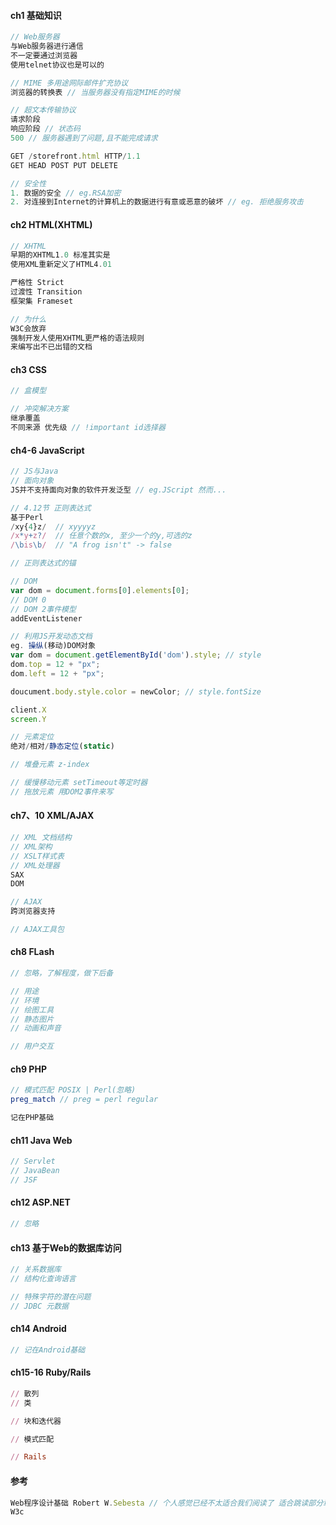 #### **ch1 基础知识**

```js
// Web服务器
与Web服务器进行通信
不一定要通过浏览器
使用telnet协议也是可以的

// MIME 多用途网际邮件扩充协议
浏览器的转换表 // 当服务器没有指定MIME的时候

// 超文本传输协议
请求阶段
响应阶段 // 状态码
500 // 服务器遇到了问题,且不能完成请求

GET /storefront.html HTTP/1.1
GET HEAD POST PUT DELETE

// 安全性
1. 数据的安全 // eg.RSA加密
2. 对连接到Internet的计算机上的数据进行有意或恶意的破坏 // eg. 拒绝服务攻击
```

#### **ch2 HTML\(XHTML\)**

```js
// XHTML
早期的XHTML1.0 标准其实是
使用XML重新定义了HTML4.01

严格性 Strict
过渡性 Transition
框架集 Frameset

// 为什么
W3C会放弃
强制开发人使用XHTML更严格的语法规则
来编写出不已出错的文档
```

#### **ch3 CSS**

```js
// 盒模型

// 冲突解决方案
继承覆盖
不同来源 优先级 // !important id选择器
```

#### **ch4-6 JavaScript**

```js
// JS与Java
// 面向对象
JS并不支持面向对象的软件开发泛型 // eg.JScript 然而...

// 4.12节 正则表达式
基于Perl
/xy{4}z/  // xyyyyz
/x*y+z?/  // 任意个数的x, 至少一个的y,可选的z
/\bis\b/  // "A frog isn't" -> false

// 正则表达式的锚

// DOM
var dom = document.forms[0].elements[0];
// DOM 0 
// DOM 2事件模型
addEventListener

// 利用JS开发动态文档
eg. 操纵(移动)DOM对象
var dom = document.getElementById('dom').style; // style
dom.top = 12 + "px";
dom.left = 12 + "px";

doucument.body.style.color = newColor; // style.fontSize

client.X
screen.Y

// 元素定位 
绝对/相对/静态定位(static)

// 堆叠元素 z-index

// 缓慢移动元素 setTimeout等定时器
// 拖放元素 用DOM2事件来写
```

#### **ch7、10 XML/AJAX**

```js
// XML 文档结构
// XML架构
// XSLT样式表
// XML处理器 
SAX
DOM

// AJAX
跨浏览器支持

// AJAX工具包
```

#### ch8 FLash

```js
// 忽略，了解程度，做下后备

// 用途
// 环境
// 绘图工具
// 静态图片
// 动画和声音

// 用户交互
```

#### **ch9 PHP**

```php
// 模式匹配 POSIX | Perl(忽略)
preg_match // preg = perl regular

记在PHP基础
```

#### **ch11 Java Web**

```java
// Servlet
// JavaBean
// JSF
```

#### **ch12 ASP.NET**

```js
// 忽略
```

#### **ch13 基于Web的数据库访问**

```php
// 关系数据库
// 结构化查询语言

// 特殊字符的潜在问题
// JDBC 元数据
```

#### **ch14 Android**

```java
// 记在Android基础
```

#### **ch15-16 Ruby/Rails**

```ruby
// 散列
// 类

// 块和迭代器

// 模式匹配

// Rails
```

#### **参考**

```js
Web程序设计基础 Robert W.Sebesta // 个人感觉已经不太适合我们阅读了 适合跳读部分章节 用来梳理下思路 
W3c
```




